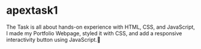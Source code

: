 # apextask1
The Task is all about hands-on experience with HTML, CSS, and JavaScript, I made my Portfolio Webpage, styled it with CSS, and add a responsive interactivity button using JavaScript.🚀

